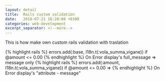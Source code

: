 ```yaml
---
layout: detail
title:  Rails custom validation
date:   2018-07-21 16:20:00 +0300
categories: web-development
excerpt_separator: <!--more-->
---
```

This is how make own custom rails validation with traslation
<!--more-->

{% highlight rails %}
    errors.add(:base, I18n.t(:vola_summa_vigane)) if @amount <= 0.00
{% endhighlight %}
On Error display's full_message => message only 
{% highlight rails %}
    errors.add(:amount, I18n.t(:vola_summa_vigane)) if @amount <= 0.00 =>
{% endhighlight %}
On Error display's  "attribute - message"
